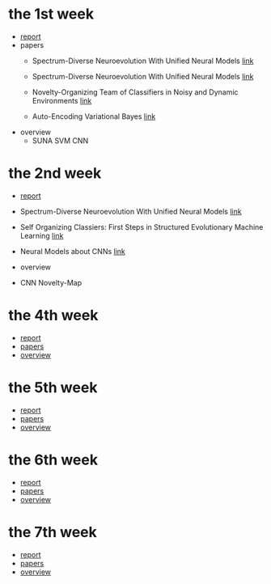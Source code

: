 # the 1st week
- [report](https://github.com/SherryCal/weekly-reading-report.io/blob/master/the%201st%20week's%20report.pdf)
- papers
  - Spectrum-Diverse Neuroevolution With Unified Neural Models [link](https://github.com/SherryCal/weekly-reading-report.io/blob/master/paper%20lists/SUNA.pdf)
  
  - Spectrum-Diverse Neuroevolution With Unified Neural Models [link](https://github.com/SherryCal/weekly-reading-report.io/blob/master/paper%20lists/SUNA.pdf)

  - Novelty-Organizing Team of Classifiers in Noisy and Dynamic Environments [link](https://github.com/SherryCal/weekly-reading-report.io/blob/master/paper%20lists/Novelty-Organizing%20Team%20of%20Classifiers%20in%20Noisy%20and%20Dynamic%20Environments.pdf)

  - Auto-Encoding Variational Bayes [link](https://github.com/SherryCal/weekly-reading-report.io/blob/master/paper%20lists/Auto-Encoding%20Variational%20Bayes.pdf)
- overview
  - SUNA SVM CNN

# the 2nd week
- [report](https://github.com/SherryCal/weekly-reading-report.io/blob/master/the%202nd%20week's%20reading%20report.pdf)
 - Spectrum-Diverse Neuroevolution With Unified Neural Models [link](https://github.com/SherryCal/weekly-reading-report.io/blob/master/paper%20lists/SUNA.pdf)
  
  - Self Organizing Classiers: First Steps in Structured Evolutionary Machine Learning [link](https://github.com/SherryCal/weekly-reading-report.io/blob/master/paper%20lists/SUNA.pdf)
  
  - Neural Models about CNNs [link](https://ujjwalkarn.me/2016/08/11/intuitive-explanation-convnets/)
- overview
 - CNN  Novelty-Map
# the 4th week
- [report](https://github.com/SherryCal/weekly-reading-report.io/blob/master/the%204th%20week's%20reading%20report.pdf)
- [papers](url)
- [overview]()
# the 5th week
- [report](https://github.com/SherryCal/weekly-reading-report.io/blob/master/the%205th%20week's%20paper%20report.pdf)
- [papers](url)
- [overview]()
# the 6th week
- [report](https://github.com/SherryCal/weekly-reading-report.io/blob/master/the%206th%20week‘s%20report.pdf)
- [papers](url)
- [overview]()
# the 7th week
- [report](https://github.com/SherryCal/weekly-reading-report.io/blob/master/the%207th%20week's%20reading%20report.pdf)
- [papers](url)
- [overview]()
